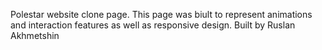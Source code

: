 Polestar website clone page.
This page was biult to represent animations and interaction features as well as responsive design.
Built by Ruslan Akhmetshin